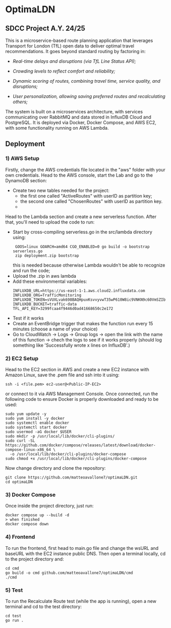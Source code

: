 # OptimaLDN
## SDCC Project A.Y. 24/25
This is a microservice-based route planning application that leverages Transport for London (TfL) open data to deliver optimal travel recommendations. 
It goes beyond standard routing by factoring in:

+ _Real-time delays and disruptions (via TfL Line Status API);_

+ _Crowding levels to reflect comfort and reliability;_

+ _Dynamic scoring of routes, combining travel time, service quality, and disruptions;_

+ _User personalization, allowing saving preferred routes and recalculating others;_

The system is built on a microservices architecture, with services communicating over RabbitMQ and data stored in InfluxDB Cloud and PostgreSQL. 
It is deployed via Docker, Docker Compose, and AWS EC2, with some functionality running on AWS Lambda.

## Deployment 

### 1) AWS Setup
Firstly, change the AWS credentials file located in the "aws" folder with your own credentials. 
Head to the AWS console, start the Lab and go to the DynamoDB section:
+ Create two new tables needed for the project:
  - the first one called "ActiveRoutes" with userID as partition key;
  - the second one called "ChosenRoutes" with userID as partition key.
  - 
Head to the Lambda section and create a new serverless function. After that, you'll need to upload the code to run:
- Start by cross-compiling serverless.go in the src/lambda directory using:
  ```
   GOOS=linux GOARCH=amd64 CGO_ENABLED=0 go build -o bootstrap serverless.go
   zip deployment.zip bootstrap
  ```
  this is needed because otherwise Lambda wouldn't be able to recognize and run the code;
- Upload the .zip in aws lambda
- Add these environmental variables:
  ```
  INFLUXDB_URL=https://us-east-1-1.aws.cloud2.influxdata.com
  INFLUXDB_ORG=TrafficMonitoring
  INFLUXDB_TOKEN=sVUXLvak698BAQHpuxKsvvyvwT35wP610W8ic9VNKN9c60VmSZIbwrPm9iK13pNuUzmy3YAoXH6_Vb6Z7tztCQ==
  INFLUXDB_BUCKET=traffic-data
  TFL_API_KEY=3299fcaa4f9446d0ad41668650c2e172
  ```
- Test if it works
- Create an EventBridge trigger that makes the function run every 15 minutes (choose a name of your choice)
- Go to CloudWatch -> Logs -> Group logs -> open the link with the name of this function -> chech the logs to see if it works properly (should log something like 'Successfully wrote x lines on InfluxDB'.)

### 2) EC2 Setup
Head to the EC2 section in AWS and create a new EC2 instance with Amazon Linux, save the .pem file and ssh into it using:
```
ssh -i <file.pem> ec2-user@<Public-IP-EC2>
```
or connect to it via AWS Management Console. Once connected, run the following code to ensure Docker is properly downloaded and ready to be used:
```
sudo yum update -y
sudo yum install -y docker
sudo systemctl enable docker
sudo systemctl start docker
sudo usermod -aG docker $USER
sudo mkdir -p /usr/local/lib/docker/cli-plugins/
sudo curl -SL https://github.com/docker/compose/releases/latest/download/docker-compose-linux-x86_64 \
  -o /usr/local/lib/docker/cli-plugins/docker-compose
sudo chmod +x /usr/local/lib/docker/cli-plugins/docker-compose
```
Now change directory and clone the repository:
```
git clone https://github.com/matteoavallone7/optimaLDN.git
cd optimaLDN
```

### 3) Docker Compose
Once inside the project directory, just run:
```
docker compose up --build -d
> when finished
docker compose down
```

### 4) Frontend
To run the frontend, first head to main.go file and change the wsURL and baseURL with the EC2 instance public DNS. Then open a terminal locally, cd to the project directory and:
```
cd cmd
go build -o cmd github.com/matteoavallone7/optimaLDN/cmd
./cmd
```

### 5) Test
To run the Recalculate Route test (while the app is running), open a new terminal and cd to the test directory:
```
cd test
go run .
```
